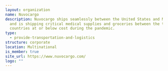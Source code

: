 ```yaml
---
layout: organization
name: Nuvocargo
description: Nuvocargo ships seamlessly between the United States and Mexico,
  and is shipping critical medical supplies and groceries between the two
  countries at or below cost during the pandemic.
type:
  - provide-transportation-and-logistics
structure: corporate
location: Multinational
is_member: true
site_url: https://www.nuvocargo.com/
logo: ""
---
```

